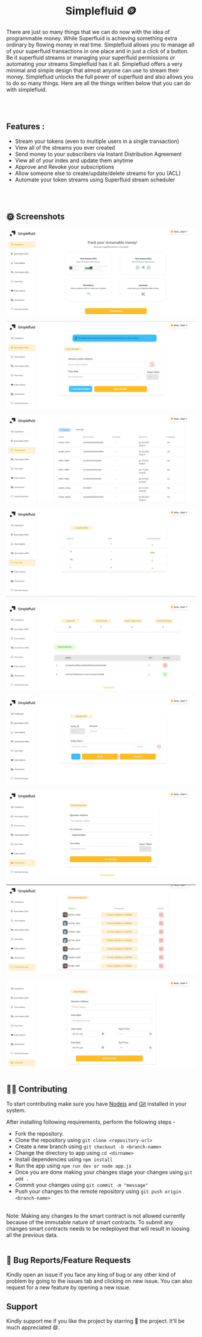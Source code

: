 <h1 align = "center">Simplefluid 🪙</h1>


There are just so many things that we can do now with the idea of programmable money. While Superfluid is achieving something extra ordinary by flowing money in real time. Simplefluid allows you to manage all of your superfluid transactions in one place and in just a click of a button. Be it superfluid streams or managing your superfluid permissions or automating your streams Simplefluid has it all. Simplefluid offers a very minimal and simple design that almost anyone can use to stream their money. Simplefluid unlocks the full power of superfluid and also allows you to do so many things. Here are all the things written below that you can do with simplefluid.

<br />
<br />

## Features :



<ul>
<li>Stream your tokens (even to multiple users in a single transaction)</li>
<li>View all of the streams you ever created</li>
<li>Send money to your subscribers via Instant Distribution Agreement</li>
<li>View all of your index and update them anytime</li>
<li>Approve and Revoke your subscriptions</li>
<li>Allow someone else to create/update/delete streams for you (ACL)</li>
<li>Automate your token streams using Superfluid stream scheduler</li>
</ul>


<br />
<br />

## 🌞 Screenshots

<img src = "frontend/public/Screenshot1.png" align = "center" />

<br />
<br />


<img src = "frontend/public/Screenshot2.png" align = "center" />

<br />
<br />

<img src = "frontend/public/Screenshot3.png" align = "center" />

<br />
<br />

<img src = "frontend/public/Screenshot4.png" align = "center" />

<br />
<br />

<img src = "frontend/public/Screenshot5.png" align = "center" />

<br />
<br />

<img src = "frontend/public/Screenshot6.png" align = "center" />

<br />
<br />

<img src = "frontend/public/Screenshot7.png" align = "center" />

<br />
<br />

<img src = "frontend/public/Screenshot8.png" align = "center" />

<br />
<br />

<img src = "frontend/public/Screenshot9.png" align = "center" />

<br />
<br />

## 👩‍🔧 Contributing

To start contributing make sure you have <a href = "https://nodejs.org/en/download/">Nodejs</a> and <a href = "https://git-scm.com/">Git</a> installed in your system.

 After installing following requirements, perform the following steps -

 - Fork the repository.
 - Clone the repository using `git clone <repository-url>`
 - Create a new branch using `git checkout -b <branch-name>`
 - Change the directory to app using `cd <dirname>`
 - Install dependencies using `npm install`
 - Run the app using `npm run dev or node app.js`
 - Once you are done making your changes stage your changes using `git add .`
 - Commit your changes using `git commit -m "message"`
 - Push your changes to the remote repository using `git push origin <branch-name>`


<br />
Note: Making any changes to the smart contract is not allowed currently because of the immutable nature of smart contracts. To submit any changes smart contracts needs to be redeployed that will result in loosing all the previous data.

<br/>
<br/>

## 🤔 Bug Reports/Feature Requests

Kindly open an issue if you face any king of bug or any other kind of problem by going to the issues tab and clicking on new issue. You can also request for a new feature by opening a new issue.

## Support

Kindly support me if you like the project by starring 🌟 the project. It'll be much appreciated 😄.